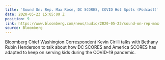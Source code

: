 ```yaml
---
title: 'Sound On: Rep. Max Rose, DC SCORES, COVID Hot Spots (Podcast)'
date: 2020-05-23 15:05:00 Z
position: 9
link: https://www.bloomberg.com/news/audio/2020-05-23/sound-on-rep-max-rose-dc-scores-covid-hot-spots-podcast
source: Bloomberg
---
```


Bloomberg Chief Washington Correspondent Kevin Cirilli talks with Bethany Rubin Henderson to talk about how DC SCORES and America SCORES has adapted to keep on serving kids during the COVID-19 pandemic.